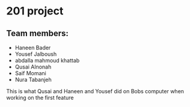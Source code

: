 # 201 project

## Team members:

* Haneen Bader
* Yousef Jalboush
* abdalla mahmoud khattab
* Qusai Alnonah
* Saif Momani
* Nura Tabanjeh

This is what  Qusai and Haneen and Yousef did on Bobs computer when working on the first feature